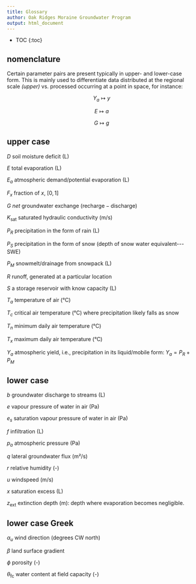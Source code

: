 ```yaml
---
title: Glossary
author: Oak Ridges Moraine Groundwater Program
output: html_document
---
```


* TOC
{:toc}


## nomenclature

Certain parameter pairs are present typically in upper- and lower-case form. This is mainly used to differentiate data distributed at the regional scale *(upper)* vs. processed occurring at a point in space, for instance:

$$
    Y_a \longmapsto y
$$

$$
    E \longmapsto a
$$

$$
    G \longmapsto g
$$

## upper case 

$D$     soil moisture deficit (L)

$E$     total evaporation (L)

$E_a$   atmospheric demand/potential evaporation (L)

$F_{x}$ fraction of $x$, $[0,1]$

$G$     *net* groundwater exchange $(\text{recharge}-\text{discharge})$

$K_\text{sat}$ saturated hydraulic conductivity (m/s)

$P_R$   precipitation in the form of rain (L)

$P_S$   precipitation in the form of snow (depth of snow water equivalent---SWE)

$P_M$   snowmelt/drainage from snowpack (L)

$R$     runoff, generated at a particular location

$S$     a storage reservoir with know capacity (L)

$T_a$   temperature of air (°C)

$T_c$   critical air temperature (°C) where precipitation likely falls as snow

$T_n$   minimum daily air temperature (°C)

$T_x$   maximum daily air temperature (°C)

$Y_a$   atmospheric yield, i.e., precipitation in its liquid/mobile form: $Y_a=P_R+P_M$



## lower case

$b$     groundwater discharge to streams (L)

$e$ vapour pressure of water in air (Pa)

$e_s$ saturation vapour pressure of water in air (Pa)

$f$     infiltration (L)

$p_a$   atmospheric pressure (Pa)

$q$     lateral groundwater flux (m²/s)

$r$     relative humidity (-)

$u$     windspeed (m/s)

$x$     saturation excess (L)

$z_\text{ext}$ extinction depth (m): depth where evaporation becomes negligible.

## lower case Greek

$\alpha_u$ wind direction (degrees CW north)

$\beta$ land surface gradient

$\phi$ porosity (-)

$\theta_\text{fc}$ water content at field capacity (-)

